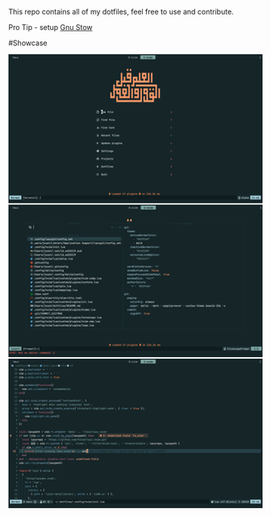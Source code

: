 This repo contains all of my dotfiles, feel free to use and contribute.

Pro Tip - setup [Gnu Stow](https://www.gnu.org/software/stow/)

#Showcase

![Img 1](https://raw.githubusercontent.com/joyetgeorge/dotfiles/main/showcase/img1.png "")
![Img 1](https://raw.githubusercontent.com/joyetgeorge/dotfiles/main/showcase/img2.png "")
![Img 1](https://raw.githubusercontent.com/joyetgeorge/dotfiles/main/showcase/img3.png "")
